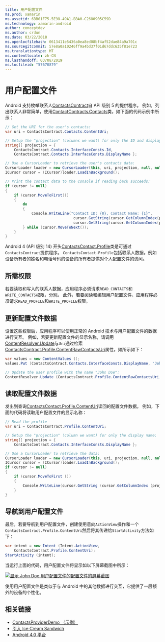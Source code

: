 ```yaml
---
title: 用户配置文件
ms.prod: xamarin
ms.assetid: 6BB01F75-5E98-49A1-BBA0-C2680905C59D
ms.technology: xamarin-android
author: conceptdev
ms.author: crdun
ms.date: 03/22/2018
ms.openlocfilehash: 0613411e5436a0ea8ed08bf4af52dae84a9a701c
ms.sourcegitcommit: 57e8a0a10246ff9a4bd37f01d67ddc635f81e723
ms.translationtype: MT
ms.contentlocale: zh-CN
ms.lasthandoff: 03/08/2019
ms.locfileid: "57670879"
---
```

# <a name="user-profile"></a>用户配置文件

Android 支持枚举联系人[ContactsContract](https://developer.xamarin.com/api/type/Android.Provider.ContactsContract/)自 API 级别 5 的提供程序。 例如，列出联系人非常简单，使用[ContactContracts.Contacts](https://developer.xamarin.com/api/type/Android.Provider.ContactsContract+Contacts/)类，如下面的代码示例中所示：

```csharp
// Get the URI for the user's contacts:
var uri = ContactsContract.Contacts.ContentUri;

// Setup the "projection" (columns we want) for only the ID and display name:
string[] projection = {
    ContactsContract.Contacts.InterfaceConsts.Id, 
    ContactsContract.Contacts.InterfaceConsts.DisplayName };

// Use a CursorLoader to retrieve the user's contacts data:
CursorLoader loader = new CursorLoader(this, uri, projection, null, null, null);
ICursor cursor = (ICursor)loader.LoadInBackground();

// Print the contact data to the console if reading back succeeds:
if (cursor != null)
{
    if (cursor.MoveToFirst())
    {
        do
        {
            Console.WriteLine("Contact ID: {0}, Contact Name: {1}",
                               cursor.GetString(cursor.GetColumnIndex(projection[0])),
                               cursor.GetString(cursor.GetColumnIndex(projection[1])));
        } while (cursor.MoveToNext());
    }
}
```

Android 4 (API 级别 14) 开头[ContactsContact.Profile](https://developer.xamarin.com/api/type/Android.Provider.ContactsContract+Profile/)类是可通过`ContactsContract`提供程序。 `ContactsContact.Profile`包括联系人数据，例如设备所有者的姓名和电话号码的设备的所有者提供对个人配置文件的访问。


## <a name="required-permissions"></a>所需权限

若要读取和写入的联系人数据，应用程序必须请求`READ_CONTACTS`和`WRITE_CONTACTS`权限，分别。
此外，若要阅读和编辑用户配置文件，应用程序必须请求`READ_PROFILE`和`WRITE_PROFILE`权限。


## <a name="updating-profile-data"></a>更新配置文件数据

设置这些权限后，应用程序可以使用正常的 Android 技术与用户配置文件的数据进行交互。 例如，若要更新配置文件的显示名称，请调用[ContentResolver.Update](https://developer.xamarin.com/api/member/Android.Content.ContentResolver.Update)与`Uri`通过检索[ContactsContract.Profile.ContentRawContactsUri](https://developer.xamarin.com/api/property/Android.Provider.ContactsContract+Profile.ContentRawContactsUri/)属性，如所示如下：

```csharp
var values = new ContentValues ();
values.Put (ContactsContract.Contacts.InterfaceConsts.DisplayName, "John Doe");

// Update the user profile with the name "John Doe":
ContentResolver.Update (ContactsContract.Profile.ContentRawContactsUri, values, null, null);
```

## <a name="reading-profile-data"></a>读取配置文件数据

发出到查询[ContactsContact.Profile.ContentUri](https://developer.xamarin.com/api/property/Android.Provider.ContactsContract+Profile.ContentUri/)读回的配置文件数据。 例如，下面的代码将读取用户配置文件的显示名称：

```csharp
// Read the profile
var uri = ContactsContract.Profile.ContentUri;

// Setup the "projection" (column we want) for only the display name:
string[] projection = {
    ContactsContract.Contacts.InterfaceConsts.DisplayName };

// Use a CursorLoader to retrieve the data:
CursorLoader loader = new CursorLoader(this, uri, projection, null, null, null);
ICursor cursor = (ICursor)loader.LoadInBackground();
if (cursor != null)
{
    if (cursor.MoveToFirst ())
    {
        Console.WriteLine(cursor.GetString (cursor.GetColumnIndex (projection [0])));
    }
}
```

## <a name="navigating-to-the-user-profile"></a>导航到用户配置文件

最后，若要导航到用户配置文件，创建使用意向`ActionView`操作和一个`ContactsContract.Profile.ContentUri`然后将其传递给`StartActivity`方法如下：

```csharp
var intent = new Intent (Intent.ActionView,
    ContactsContract.Profile.ContentUri);           
StartActivity (intent);
```

当运行上面的代码，用户配置文件将显示如以下屏幕截图中所示：

[![显示 John Doe 用户配置文件的配置文件的屏幕截图](user-profile-images/01-profile-screen-sml.png)](user-profile-images/01-profile-screen.png#lightbox)

使用用户配置文件是类似于与 Android 中的其他数据进行交互，它提供了一层额外的设备的个性化。



## <a name="related-links"></a>相关链接

- [ContactsProviderDemo （示例）](https://developer.xamarin.com/samples/monodroid/ContactsProviderDemo/)
- [引入 Ice Cream Sandwich](http://www.android.com/about/ice-cream-sandwich/)
- [Android 4.0 平台](https://developer.android.com/sdk/android-4.0.html)
